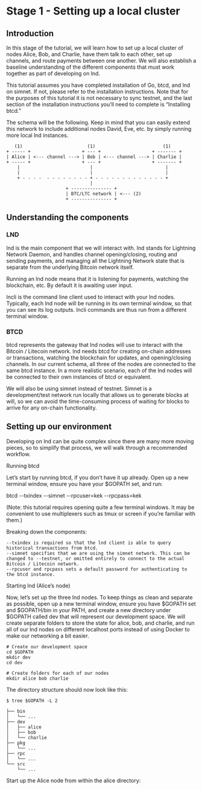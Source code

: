 
# Stage 1 - Setting up a local cluster
## Introduction

In this stage of the tutorial, we will learn how to set up a local cluster of nodes Alice, Bob, and Charlie, have them talk to each other, set up channels, and route payments between one another. We will also establish a baseline understanding of the different components that must work together as part of developing on lnd.

This tutorial assumes you have completed installation of Go, btcd, and lnd on simnet. If not, please refer to the installation instructions. Note that for the purposes of this tutorial it is not necessary to sync testnet, and the last section of the installation instructions you’ll need to complete is “Installing btcd.”

The schema will be the following. Keep in mind that you can easily extend this network to include additional nodes David, Eve, etc. by simply running more local lnd instances.

```
   (1)                        (1)                         (1)
+ ----- +                   + --- +                   + ------- +
| Alice | <--- channel ---> | Bob | <--- channel ---> | Charlie |
+ ----- +                   + --- +                   + ------- +
    |                          |                           |
    |                          |                           |
    + - - - -  - - - - - - - - + - - - - - - - - - - - - - +
                               |
                      + --------------- +
                      | BTC/LTC network | <--- (2)
                      + --------------- +

```

## Understanding the components
### LND

lnd is the main component that we will interact with. lnd stands for Lightning Network Daemon, and handles channel opening/closing, routing and sending payments, and managing all the Lightning Network state that is separate from the underlying Bitcoin network itself.

Running an lnd node means that it is listening for payments, watching the blockchain, etc. By default it is awaiting user input.

lncli is the command line client used to interact with your lnd nodes. Typically, each lnd node will be running in its own terminal window, so that you can see its log outputs. lncli commands are thus run from a different terminal window.

### BTCD

btcd represents the gateway that lnd nodes will use to interact with the Bitcoin / Litecoin network. lnd needs btcd for creating on-chain addresses or transactions, watching the blockchain for updates, and opening/closing channels. In our current schema, all three of the nodes are connected to the same btcd instance. In a more realistic scenario, each of the lnd nodes will be connected to their own instances of btcd or equivalent.

We will also be using simnet instead of testnet. Simnet is a development/test network run locally that allows us to generate blocks at will, so we can avoid the time-consuming process of waiting for blocks to arrive for any on-chain functionality.

## Setting up our environment

Developing on lnd can be quite complex since there are many more moving pieces, so to simplify that process, we will walk through a recommended workflow.

Running btcd

Let’s start by running btcd, if you don’t have it up already. Open up a new terminal window, ensure you have your $GOPATH set, and run:

btcd --txindex --simnet --rpcuser=kek --rpcpass=kek

(Note: this tutorial requires opening quite a few terminal windows. It may be convenient to use multiplexers such as tmux or screen if you’re familiar with them.)

Breaking down the components:

    --txindex is required so that the lnd client is able to query historical transactions from btcd.
    --simnet specifies that we are using the simnet network. This can be changed to --testnet, or omitted entirely to connect to the actual Bitcoin / Litecoin network.
    --rpcuser and rpcpass sets a default password for authenticating to the btcd instance.

Starting lnd (Alice’s node)

Now, let’s set up the three lnd nodes. To keep things as clean and separate as possible, open up a new terminal window, ensure you have $GOPATH set and $GOPATH/bin in your PATH, and create a new directory under $GOPATH called dev that will represent our development space. We will create separate folders to store the state for alice, bob, and charlie, and run all of our lnd nodes on different localhost ports instead of using Docker to make our networking a bit easier.
```
# Create our development space
cd $GOPATH
mkdir dev
cd dev

# Create folders for each of our nodes
mkdir alice bob charlie
```

The directory structure should now look like this:

```
$ tree $GOPATH -L 2

├── bin
│   └── ...
├── dev
│   ├── alice
│   ├── bob
│   └── charlie
├── pkg
│   └── ...
├── rpc
│   └── ...
└── src
    └── ...
```

Start up the Alice node from within the alice directory: